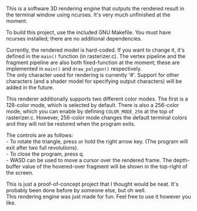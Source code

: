 This is a software 3D rendering engine that outputs the rendered result in the terminal window using ncurses. It's very much unfinished at the moment.  
  
To build this project, use the included GNU Makefile. You must have ncurses installed; there are no additional dependencies.
  
Currently, the rendered model is hard-coded. If you want to change it, it's defined in the ```main()``` function (in rasterizer.c). The vertex pipeline and the fragment pipeline are also both fixed-function at the moment; these are implemented in ```main()``` and ```draw_polygon()``` respectively.  
The only character used for rendering is currently '#'. Support for other characters (and a shader model for specifying output characters) will be added in the future.  
  
This renderer additionally supports two different color modes. The first is a 128-color mode, which is selected by default. There is also a 256-color mode, which you can enable by defining ```COLOR_MODE_256``` at the top of rasterizer.c. However, 256-color mode changes the default terminal colors and they will not be restored when the program exits.  
  
The controls are as follows:  
	- To rotate the triangle, press or hold the right arrow key. (The program will exit after two full revolutions).  
	- To close the program, press q.  
	- WASD can be used to move a cursor over the rendered frame. The depth-buffer value of the hovered-over fragment will be shown in the top-right of the screen.  
  
This is just a proof-of-concept project that I thought would be neat. It's probably been done before by someone else, but oh well.  
This rendering engine was just made for fun. Feel free to use it however you like.  